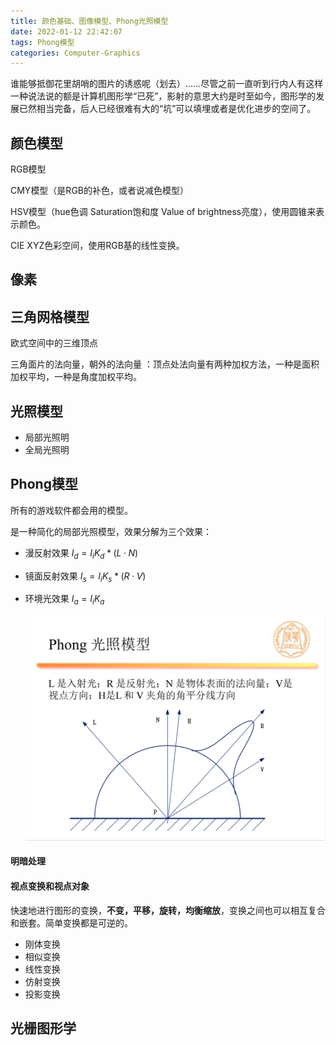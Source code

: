 ```yaml
---
title: 颜色基础、图像模型、Phong光照模型
date: 2022-01-12 22:42:07
tags: Phong模型
categories: Computer-Graphics
---
```


谁能够抵御花里胡哨的图片的诱惑呢（划去）……尽管之前一直听到行内人有这样一种说法说的额是计算机图形学“已死”，影射的意思大约是时至如今，图形学的发展已然相当完备，后人已经很难有大的“坑”可以填埋或者是优化进步的空间了。

## 颜色模型

RGB模型

CMY模型（是RGB的补色，或者说减色模型）

HSV模型（hue色调 Saturation饱和度 Value of brightness亮度），使用圆锥来表示颜色。

CIE XYZ色彩空间，使用RGB基的线性变换。

## 像素

## 三角网格模型

欧式空间中的三维顶点

三角面片的法向量，朝外的法向量 ：顶点处法向量有两种加权方法，一种是面积加权平均，一种是角度加权平均。

## 光照模型 

- 局部光照明
- 全局光照明

## Phong模型

所有的游戏软件都会用的模型。

是一种简化的局部光照模型，效果分解为三个效果： 

- 漫反射效果 $I_d=I_iK_d*(L·N)$

- 镜面反射效果 $I_s=I_iK_s*(R·V)$

- 环境光效果 $I_a=I_iK_a$

  ![](https://raw.githubusercontent.com/wenqi-wang20/img/main/img/MDpictures20220113002810.png)

#### 明暗处理

 #### 视点变换和视点对象

快速地进行图形的变换，**不变，平移，旋转，均衡缩放**，变换之间也可以相互复合和嵌套。简单变换都是可逆的。

- 刚体变换
- 相似变换
- 线性变换
- 仿射变换
- 投影变换

## 光栅图形学



